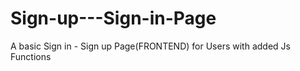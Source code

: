 # Sign-up---Sign-in-Page
A basic Sign in - Sign up Page(FRONTEND)  for Users with added Js Functions  
